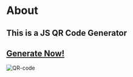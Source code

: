 # About
## This is a JS QR Code Generator
## [Generate Now!](https://qr-code-generator-in-js.netlify.app/)
![QR-code](https://github.com/user-attachments/assets/3a5e7f5f-ea03-4f0a-946f-409a5fccf36e)

